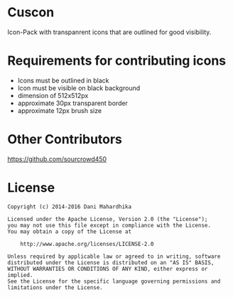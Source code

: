# Cuscon
Icon-Pack with transpanrent icons that are outlined for good visibility.

# Requirements for contributing icons
- Icons must be outlined in black
- Icon must be visible on black background
- dimension of 512x512px
- approximate 30px transparent border
- approximate 12px brush size

# Other Contributors
https://github.com/sourcrowd450
# License
```
Copyright (c) 2014-2016 Dani Mahardhika

Licensed under the Apache License, Version 2.0 (the "License");
you may not use this file except in compliance with the License.
You may obtain a copy of the License at

    http://www.apache.org/licenses/LICENSE-2.0

Unless required by applicable law or agreed to in writing, software
distributed under the License is distributed on an "AS IS" BASIS,
WITHOUT WARRANTIES OR CONDITIONS OF ANY KIND, either express or implied.
See the License for the specific language governing permissions and
limitations under the License.
```
